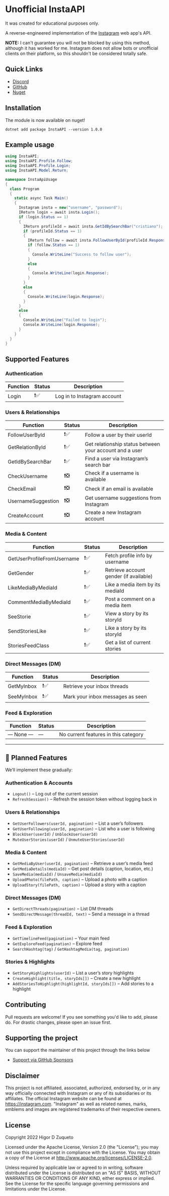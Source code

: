 # Unofficial InstaAPI

It was created for educational purposes only.

A reverse-engineered implementation of the [Instagram](https://instagram.com/) web app's API.

**NOTE:** I can't guarantee you will not be blocked by using this method, although it has worked for me. Instagram does not allow bots or unofficial clients on their platform, so this shouldn't be considered totally safe.

## Quick Links

- [Discord](https://discord.gg/sYeya7g)
- [GitHub](https://github.com/higordiasz/InstaAPI)
- [Nuget](https://www.nuget.org/packages/InstaAPI/1.0.0)

## Installation

The module is now available on nuget!

`dotnet add package InstaAPI --version 1.0.0`

## Example usage

```c#
using InstaAPI;
using InstaAPI.Profile.Follow;
using InstaAPI.Profile.Login;
using InstaAPI.Model.Return;

namespace InstaApiUsage
{
  class Program
  {
    static async Task Main()
    {
      Instagram insta = new("username", "password");
      IReturn login = await insta.Login();
      if (login.Status == 1)
      {
        IReturn profileId = await insta.GetIdBySearchBar("cristiano");
        if (profileId.Status == 1)
        {
          IReturn follow = await insta.FollowUserById(profileId.Response);
          if (follow.Status == 1)
          {
            Console.WriteLine("Success to follow user");
          }
          else
          {
            Console.WriteLine(login.Response);
          }
        }
        else
        {
          Console.WriteLine(login.Response);
        }
      }
      else
      {
        Console.WriteLine("Failed to login");
        Console.WriteLine(login.Response);
      }
    }
  }
}
```

## Supported Features

### Authentication

| Function | Status | Description                 |
| -------- | ------ | --------------------------- |
| Login    | ❗✅   | Log in to Instagram account |

### Users & Relationships

| Function           | Status | Description                                             |
| ------------------ | ------ | ------------------------------------------------------- |
| FollowUserById     | ❗✅   | Follow a user by their userId                           |
| GetRelationById    | ❗✅   | Get relationship status between your account and a user |
| GetIdBySearchBar   | ❗✅   | Find a user via Instagram’s search bar                  |
| CheckUsername      | ❗❎   | Check if a username is available                        |
| CheckEmail         | ❗❎   | Check if an email is available                          |
| UsernameSuggestion | ❗❎   | Get username suggestions from Instagram                 |
| CreateAccount      | ❗❎   | Create a new Instagram account                          |

### Media & Content

| Function                   | Status | Description                            |
| -------------------------- | ------ | -------------------------------------- |
| GetUserProfileFromUsername | ❗✅   | Fetch profile info by username         |
| GetGender                  | ❗✅   | Retrieve account gender (if available) |
| LikeMediaByMediaId         | ❗✅   | Like a media item by its mediaId       |
| CommentMediaByMediaId      | ❗✅   | Post a comment on a media item         |
| SeeStorie                  | ❗✅   | View a story by its storyId            |
| SendStoriesLike            | ❗✅   | Like a story by its storyId            |
| StoriesFeedClass           | ❗✅   | Get a list of current stories          |

### Direct Messages (DM)

| Function   | Status | Description                      |
| ---------- | ------ | -------------------------------- |
| GetMyInbox | ❗✅   | Retrieve your inbox threads      |
| SeeMyInbox | ❗✅   | Mark your inbox messages as seen |

### Feed & Exploration

| Function   | Status | Description                          |
| ---------- | ------ | ------------------------------------ |
| –– None –– | ––     | No current features in this category |

---

## 🚧 Planned Features

We’ll implement these gradually:

### Authentication & Accounts

- `Logout()` – Log out of the current session
- `RefreshSession()` – Refresh the session token without logging back in

### Users & Relationships

- `GetUserFollowers(userId, pagination)` – List a user’s followers
- `GetUserFollowing(userId, pagination)` – List who a user is following
- `BlockUser(userId)` / `UnblockUser(userId)`
- `MuteUserStories(userId)` / `UnmuteUserStories(userId)`

### Media & Content

- `GetMediaByUser(userId, pagination)` – Retrieve a user’s media feed
- `GetMediaDetails(mediaId)` – Get post details (caption, location, etc.)
- `SaveMedia(mediaId)` / `UnsaveMedia(mediaId)`
- `UploadPhoto(filePath, caption)` – Upload a photo with a caption
- `UploadStory(filePath, caption)` – Upload a story with a caption

### Direct Messages (DM)

- `GetDirectThreads(pagination)` – List DM threads
- `SendDirectMessage(threadId, text)` – Send a message in a thread

### Feed & Exploration

- `GetTimelineFeed(pagination)` – Your main feed
- `GetExploreFeed(pagination)` – Explore feed
- `SearchHashtag(tag)` / `GetHashtagMedia(tag, pagination)`

### Stories & Highlights

- `GetStoryHighlights(userId)` – List a user’s story highlights
- `CreateHighlight(title, storyIds[])` – Create a new highlight
- `AddStoriesToHighlight(highlightId, storyIds[])` – Add stories to a highlight

## Contributing

Pull requests are welcome! If you see something you'd like to add, please do. For drastic changes, please open an issue first.

## Supporting the project

You can support the maintainer of this project through the links below

- [Support via GitHub Sponsors](https://github.com/sponsors/higordiasz)

## Disclaimer

This project is not affiliated, associated, authorized, endorsed by, or in any way officially connected with Instagram or any of its subsidiaries or its affiliates. The official Instagram website can be found at https://instagram.com. "Instagram" as well as related names, marks, emblems and images are registered trademarks of their respective owners.

## License

Copyright 2022 Higor D Zuqueto

Licensed under the Apache License, Version 2.0 (the "License");
you may not use this project except in compliance with the License.
You may obtain a copy of the License at http://www.apache.org/licenses/LICENSE-2.0.

Unless required by applicable law or agreed to in writing, software
distributed under the License is distributed on an "AS IS" BASIS,
WITHOUT WARRANTIES OR CONDITIONS OF ANY KIND, either express or implied.
See the License for the specific language governing permissions and
limitations under the License.
